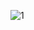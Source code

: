 ![1](https://github.com/esraasan/adam_asmaca/assets/153515719/ecc05173-aba2-4922-8be7-7878d7457ce2)
